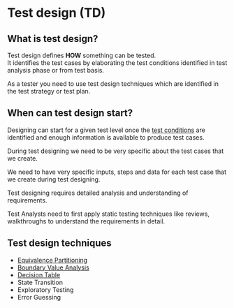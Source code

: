 # Test design (TD)

## What is test design?
Test design defines **HOW** something can be tested.  
It identifies the test cases by elaborating the test conditions identified in test analysis phase or from test basis.

As a tester you need to use test design techniques which are identified in the test strategy or test plan.

## When can test design start?
Designing can start for a given test level once the [test conditions](test_conditions.md) are identified and enough information is available to produce test cases.

During test designing we need to be very specific about the test cases that we create.

We need to have very specific inputs, steps and data for each test case that we create during test designing.

Test designing requires detailed analysis and understanding of requirements.

Test Analysts need to first apply static testing techniques like reviews, walkthroughs to understand the requirements in detail.


## Test design techniques
* [Equivalence Partitioning](equivalence_partitioning.md)
* [Boundary Value Analysis](boundary_value_analysis.md)
* [Decision Table](decision_table.md)
* State Transition
* Exploratory Testing
* Error Guessing

